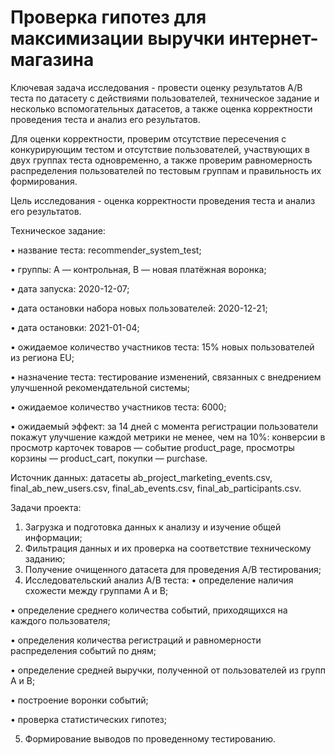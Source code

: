 # Проверка гипотез для максимизации выручки интернет-магазина

Ключевая задача исследования - провести оценку результатов A/B теста по датасету с действиями пользователей, техническое задание и несколько вспомогательных датасетов, а также оценка корректности проведения теста и анализ его результатов.

Для оценки корректности, проверим отсутствие пересечения с конкурирующим тестом и отсутствие пользователей, участвующих в двух группах теста одновременно, а также проверим равномерность распределения пользователей по тестовым группам и правильность их формирования.

Цель исследования - оценка корректности проведения теста и анализ его результатов.

Техническое задание:

•	название теста: recommender_system_test;

•	группы: А — контрольная, B — новая платёжная воронка;

•	дата запуска: 2020-12-07;

•	дата остановки набора новых пользователей: 2020-12-21;

•	дата остановки: 2021-01-04;

•	ожидаемое количество участников теста: 15% новых пользователей из региона EU;

•	назначение теста: тестирование изменений, связанных с внедрением улучшенной рекомендательной системы;

•	ожидаемое количество участников теста: 6000;

•	ожидаемый эффект: за 14 дней с момента регистрации пользователи покажут улучшение каждой метрики не менее, чем на 10%: конверсии в просмотр карточек товаров — событие product_page, просмотры корзины — product_cart, покупки — purchase.

Источник данных: датасеты ab_project_marketing_events.csv, final_ab_new_users.csv, final_ab_events.csv, final_ab_participants.csv.

Задачи проекта:
1.	Загрузка и подготовка данных к анализу и изучение общей информации;
2.	Фильтрация данных и их проверка на соответствие техническому заданию;
3.	Получение очищенного датасета для проведения А/В тестирования;
4.	Исследовательский анализ А/В теста:
•	определение наличия схожести между группами А и В;

•	определение среднего количества событий, приходящихся на каждого пользователя;

•	определения количества регистраций и равномерности распределения событий по дням;

•	определение средней выручки, полученной от пользователей из групп А и В;

•	построение воронки событий;

•	проверка статистических гипотез;

5.	Формирование выводов по проведенному тестированию.


